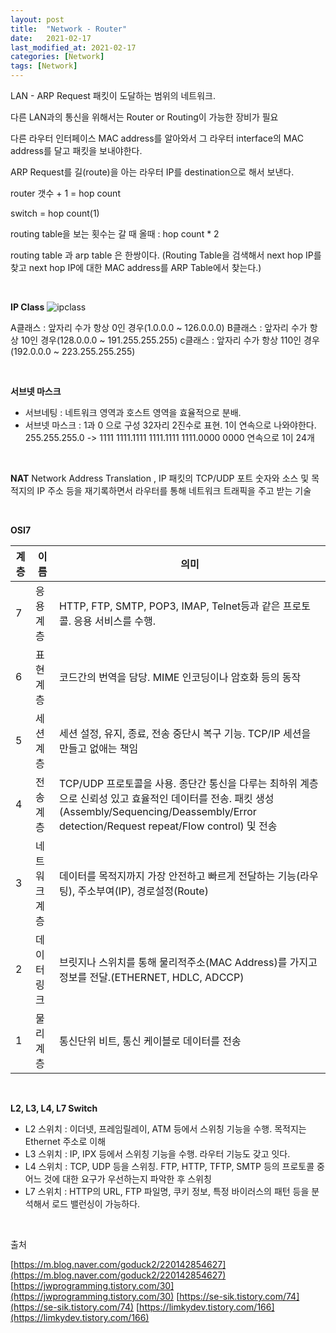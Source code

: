 ```yaml
---
layout: post
title:  "Network - Router"
date:   2021-02-17
last_modified_at: 2021-02-17
categories: [Network]
tags: [Network]
---
```


LAN - ARP Request 패킷이 도달하는 범위의 네트워크.

다른 LAN과의 통신을 위해서는 Router or Routing이 가능한 장비가 필요

다른 라우터 인터페이스 MAC address를 알아와서 그 라우터 interface의 MAC address를 달고 패킷을 보내야한다.

ARP Request를 길(route)을 아는 라우터 IP를 destination으로 해서 보낸다.

router 갯수 + 1 = hop count

switch = hop count(1)

routing table을 보는 횟수는 갈 때 올때 : hop count * 2

routing table 과 arp table 은 한쌍이다. (Routing Table을 검색해서 next hop IP를 찾고 next hop IP에 대한 MAC address를 ARP Table에서 찾는다.)

<br/>

**IP Class**
<img src="../../../assets/images/ipclass.jpg" alt="ipclass" />

A클래스 : 앞자리 수가 항상 0인 경우(1.0.0.0 ~ 126.0.0.0)
B클래스 : 앞자리 수가 항상 10인 경우(128.0.0.0 ~ 191.255.255.255)
c클래스 : 앞자리 수가 항상 110인 경우(192.0.0.0 ~ 223.255.255.255)

<br/>

**서브넷 마스크**
- 서브네팅 : 네트워크 영역과 호스트 영역을 효율적으로 분배.
- 서브넷 마스크 : 1과 0 으로 구성 32자리 2진수로 표현. 1이 연속으로 나와야한다. 
255.255.255.0 -> 1111 1111.1111 1111.1111 1111.0000 0000 연속으로 1이 24개 

<br/>

**NAT**
Network Address Translation , IP 패킷의 TCP/UDP 포트 숫자와 소스 및 목적지의 IP 주소 등을 재기록하면서 라우터를 통해 네트워크 트래픽을 주고 받는 기술

<br/>

**OSI7**

| 계층 | 이름 | 의미 |
| --- | --- | --- |
|7|응용 계층|HTTP, FTP, SMTP, POP3, IMAP, Telnet등과 같은 프로토콜. 응용 서비스를 수행.|
|6|표현 계층|코드간의 번역을 담당. MIME 인코딩이나 암호화 등의 동작|
|5|세션 계층|세션 설정, 유지, 종료, 전송 중단시 복구 기능. TCP/IP 세션을 만들고 없애는 책임|
|4|전송 계층|TCP/UDP 프로토콜을 사용. 종단간 통신을 다루는 최하위 계층으로 신뢰성 있고 효율적인 데이터를 전송. 패킷 생성(Assembly/Sequencing/Deassembly/Error detection/Request repeat/Flow control) 및 전송|
|3|네트워크 계층|데이터를 목적지까지 가장 안전하고 빠르게 전달하는 기능(라우팅), 주소부여(IP), 경로설정(Route)|
|2|데이터 링크|브릿지나 스위치를 통해 물리적주소(MAC Address)를 가지고 정보를 전달.(ETHERNET, HDLC, ADCCP)|
|1|물리 계층|통신단위 비트, 통신 케이블로 데이터를 전송|

<br/>

**L2, L3, L4, L7 Switch**
- L2 스위치 : 이더넷, 프레임릴레이, ATM 등에서 스위칭 기능을 수행. 목적지는 Ethernet 주소로 이해
- L3 스위치 : IP, IPX 등에서 스위칭 기능을 수행. 라우터 기능도 갖고 잇다.
- L4 스위치 : TCP, UDP 등을 스위칭. FTP, HTTP, TFTP, SMTP 등의 프로토콜 중 어느 것에 대한 요구가 우선하는지 파악한 후 스위칭
- L7 스위치 : HTTP의 URL, FTP 파일명, 쿠키 정보, 특정 바이러스의 패턴 등을 분석해서 로드 밸런싱이 가능하다. 

<br/>

출처

[https://m.blog.naver.com/goduck2/220142854627](https://m.blog.naver.com/goduck2/220142854627)
[https://jwprogramming.tistory.com/30](https://jwprogramming.tistory.com/30)
[https://se-sik.tistory.com/74](https://se-sik.tistory.com/74)
[https://limkydev.tistory.com/166](https://limkydev.tistory.com/166)